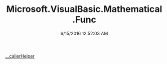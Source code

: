 ﻿---
title: Microsoft.VisualBasic.Mathematical.Func
date: 6/15/2016 12:52:03 AM
---

[__callerHelper](T-Microsoft.VisualBasic.Mathematical.Func.__callerHelper.html)

